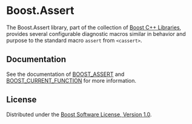 # Boost.Assert

The Boost.Assert library, part of the collection of [Boost C++ Libraries](http://github.com/boostorg),
provides several configurable diagnostic macros similar in behavior and purpose to the standard macro
`assert` from `<cassert>`.

## Documentation

See the documentation of [BOOST_ASSERT](doc/assert.adoc) and
[BOOST_CURRENT_FUNCTION](doc/current_function.adoc) for more information.

## License

Distributed under the [Boost Software License, Version 1.0](http://boost.org/LICENSE_1_0.txt).
